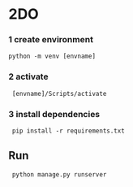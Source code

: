 # 2DO


### 1 create environment 
    
    python -m venv [envname]
    
### 2 activate
    
     [envname]/Scripts/activate
     
### 3 install dependencies

     pip install -r requirements.txt
     
## Run 

     python manage.py runserver
